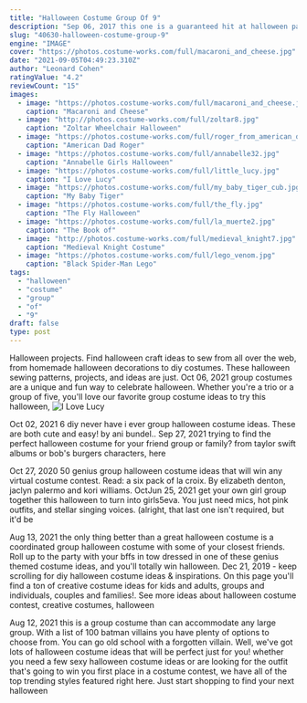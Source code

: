 ```yaml
---
title: "Halloween Costume Group Of 9"
description: "Sep 06, 2017 this one is a guaranteed hit at halloween parties and the perfect group costume for sorority sisters. Have each person choose one of britneys iconic music video looks to dress as: youve"
slug: "40630-halloween-costume-group-9"
engine: "IMAGE"
cover: "https://photos.costume-works.com/full/macaroni_and_cheese.jpg"
date: "2021-09-05T04:49:23.310Z"
author: "Leonard Cohen"
ratingValue: "4.2"
reviewCount: "15"
images:
  - image: "https://photos.costume-works.com/full/macaroni_and_cheese.jpg"
    caption: "Macaroni and Cheese"
  - image: "http://photos.costume-works.com/full/zoltar8.jpg"
    caption: "Zoltar Wheelchair Halloween"
  - image: "https://photos.costume-works.com/full/roger_from_american_dad.jpg"
    caption: "American Dad Roger"
  - image: "https://photos.costume-works.com/full/annabelle32.jpg"
    caption: "Annabelle Girls Halloween"
  - image: "https://photos.costume-works.com/full/little_lucy.jpg"
    caption: "I Love Lucy"
  - image: "https://photos.costume-works.com/full/my_baby_tiger_cub.jpg"
    caption: "My Baby Tiger"
  - image: "https://photos.costume-works.com/full/the_fly.jpg"
    caption: "The Fly Halloween"
  - image: "https://photos.costume-works.com/full/la_muerte2.jpg"
    caption: "The Book of"
  - image: "http://photos.costume-works.com/full/medieval_knight7.jpg"
    caption: "Medieval Knight Costume"
  - image: "https://photos.costume-works.com/full/lego_venom.jpg"
    caption: "Black Spider-Man Lego"
tags:
  - "halloween"
  - "costume"
  - "group"
  - "of"
  - "9"
draft: false
type: post
---
```


Halloween projects. Find halloween craft ideas to sew from all over the web, from homemade halloween decorations to diy costumes. These halloween sewing patterns, projects, and ideas are just. Oct 06, 2021 group costumes are a unique and fun way to celebrate halloween. Whether you're a trio or a group of five, you'll love our favorite group costume ideas to try this halloween,
![I Love Lucy](https://photos.costume-works.com/full/little_lucy.jpg "I Love Lucy")

Oct 02, 2021 6 diy never have i ever group halloween costume ideas. These are both cute and easy! by ani bundel.. Sep 27, 2021 trying to find the perfect halloween costume for your friend group or family? from taylor swift albums or bob&#39;s burgers characters, here
<!--inArticleAds-->

<!--galleryOne-->

Oct 27, 2020 50 genius group halloween costume ideas that will win any virtual costume contest. Read: a six pack of la croix. By elizabeth denton, jaclyn palermo and kori williams. OctJun 25, 2021 get your own girl group together this halloween to turn into girls5eva. You just need mics, hot pink outfits, and stellar singing voices. (alright, that last one isn't required, but it'd be
<!--inArticleAds-->

<!--galleryTwo-->

Aug 13, 2021 the only thing better than a great halloween costume is a coordinated group halloween costume with some of your closest friends. Roll up to the party with your bffs in tow dressed in one of these genius themed costume ideas, and you'll totally win halloween. Dec 21, 2019 - keep scrolling for diy halloween costume ideas & inspirations. On this page you'll find a ton of creative costume ideas for kids and adults, groups and individuals, couples and families!. See more ideas about halloween costume contest, creative costumes, halloween
<!--galleryThree-->

Aug 12, 2021 this is a group costume than can accommodate any large group. With a list of 100 batman villains you have plenty of options to choose from. You can go old school with a forgotten villain. Well, we've got lots of halloween costume ideas that will be perfect just for you! whether you need a few sexy halloween costume ideas or are looking for the outfit that's going to win you first place in a costume contest, we have all of the top trending styles featured right here. Just start shopping to find your next halloween
